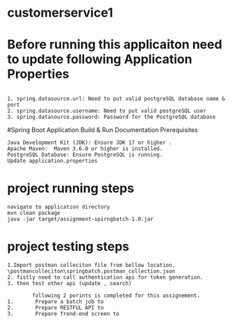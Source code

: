 # customerservice1

# Before running this applicaiton need to update following Application Properties 
```

1. spring.datasource.url: Need to put valid postgreSQL database name & port 
2. spring.datasource.username: Need to put valid postgreSQL user 
3. spring.datasource.password: Password for the PostgreSQL database
```

#Spring Boot Application Build & Run Documentation Prerequisites
```
Java Development Kit (JDK): Ensure JDK 17 or higher .
Apache Maven:  Maven 3.6.0 or higher is installed.
PostgreSQL Database: Ensure PostgreSQL is running.
Update application.properties
```

# project running steps
```
navigate to application directory
mvn clean package 
java -jar target/assignment-spirngbatch-1.0.jar
```

# project testing steps
```
1.Import postman colleciton file from bellow location.
\postmancolleciton\springbatch.postman_collection.json
2. fistly need to call authentication api for token generation.
3. then test other api (update , search)

```

```
        following 2 porints is completed for this assignement.
1.       Prepare a batch job to
2.       Prepare RESTFUL API to
3.       Prepare frond-end screen to 
```

